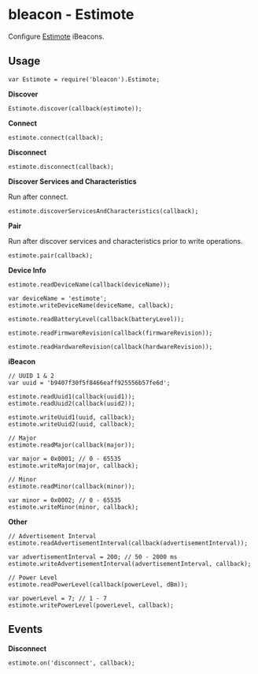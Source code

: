 bleacon - Estimote
==================

Configure [Estimote](http://estimote.com) iBeacons.


Usage
-----

    var Estimote = require('bleacon').Estimote;

__Discover__

    Estimote.discover(callback(estimote));

__Connect__

    estimote.connect(callback);

__Disconnect__

    estimote.disconnect(callback);

__Discover Services and Characteristics__

Run after connect.

    estimote.discoverServicesAndCharacteristics(callback);

__Pair__

Run after discover services and characteristics prior to write operations.

    estimote.pair(callback);

__Device Info__

    estimote.readDeviceName(callback(deviceName));

    var deviceName = 'estimote';
    estimote.writeDeviceName(deviceName, callback);

    estimote.readBatteryLevel(callback(batteryLevel));

    estimote.readFirmwareRevision(callback(firmwareRevision));

    estimote.readHardwareRevision(callback(hardwareRevision));

__iBeacon__

    // UUID 1 & 2
    var uuid = 'b9407f30f5f8466eaff925556b57fe6d';

    estimote.readUuid1(callback(uuid1));
    estimote.readUuid2(callback(uuid2));

    estimote.writeUuid1(uuid, callback);
    estimote.writeUuid2(uuid, callback);

    // Major
    estimote.readMajor(callback(major));

    var major = 0x0001; // 0 - 65535
    estimote.writeMajor(major, callback);

    // Minor
    estimote.readMinor(callback(minor));

    var minor = 0x0002; // 0 - 65535
    estimote.writeMinor(minor, callback);

__Other__

    // Advertisement Interval
    estimote.readAdvertisementInterval(callback(advertisementInterval));

    var advertisementInterval = 200; // 50 - 2000 ms
    estimote.writeAdvertisementInterval(advertisementInterval, callback);

    // Power Level
    estimote.readPowerLevel(callback(powerLevel, dBm));

    var powerLevel = 7; // 1 - 7
    estimote.writePowerLevel(powerLevel, callback);

Events 
------

__Disconnect__

    estimote.on('disconnect', callback);
